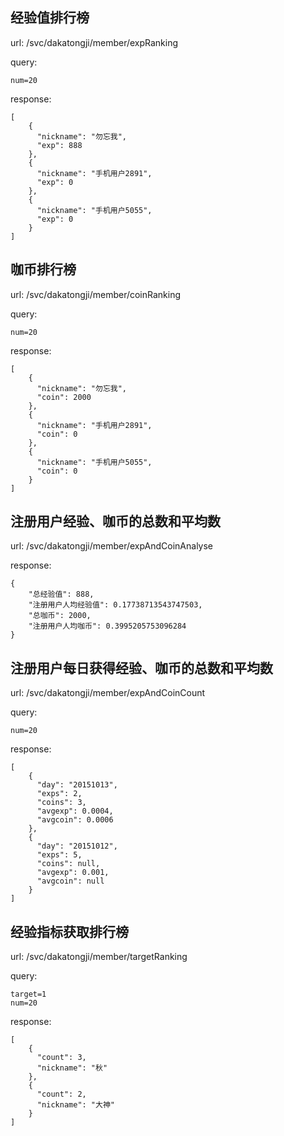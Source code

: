 ## 经验值排行榜

url: /svc/dakatongji/member/expRanking
    
query:
    
    num=20
    
response:

	[
        {
          "nickname": "勿忘我",
          "exp": 888
        },
        {
          "nickname": "手机用户2891",
          "exp": 0
        },
        {
          "nickname": "手机用户5055",
          "exp": 0
        }
    ]
    
## 咖币排行榜

url: /svc/dakatongji/member/coinRanking
    
query:
    
    num=20
    
response:

	[
        {
          "nickname": "勿忘我",
          "coin": 2000
        },
        {
          "nickname": "手机用户2891",
          "coin": 0
        },
        {
          "nickname": "手机用户5055",
          "coin": 0
        }
    ]
    
## 注册用户经验、咖币的总数和平均数

url: /svc/dakatongji/member/expAndCoinAnalyse
    
response:

	{
        "总经验值": 888,
        "注册用户人均经验值": 0.17738713543747503,
        "总咖币": 2000,
        "注册用户人均咖币": 0.3995205753096284
    }
    
## 注册用户每日获得经验、咖币的总数和平均数

url: /svc/dakatongji/member/expAndCoinCount
    
query:
    
    num=20
    
response:

	[
        {
          "day": "20151013",
          "exps": 2,
          "coins": 3,
          "avgexp": 0.0004,
          "avgcoin": 0.0006
        },
        {
          "day": "20151012",
          "exps": 5,
          "coins": null,
          "avgexp": 0.001,
          "avgcoin": null
        }
    ]
      
## 经验指标获取排行榜

url: /svc/dakatongji/member/targetRanking
    
query:
    
    target=1
    num=20
    
response:

	[
        {
          "count": 3,
          "nickname": "秋"
        },
        {
          "count": 2,
          "nickname": "大神"
        }
    ]